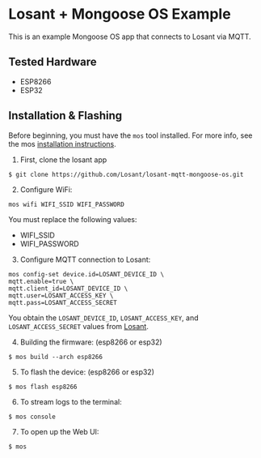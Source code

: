 # Losant + Mongoose OS Example

This is an example Mongoose OS app that connects to Losant via MQTT. 

## Tested Hardware
- ESP8266
- ESP32

## Installation & Flashing

Before beginning, you must have the `mos` tool installed. For more info, see the mos [installation instructions](https://mongoose-os.com/docs/quickstart/setup.html). 

1. First, clone the losant app

```
$ git clone https://github.com/Losant/losant-mqtt-mongoose-os.git
```

2. Configure WiFi:
```
mos wifi WIFI_SSID WIFI_PASSWORD 
```
You must replace the following values:
- WIFI_SSID
- WIFI_PASSWORD

3. Configure MQTT connection to Losant:
```
mos config-set device.id=LOSANT_DEVICE_ID \
mqtt.enable=true \
mqtt.client_id=LOSANT_DEVICE_ID \
mqtt.user=LOSANT_ACCESS_KEY \
mqtt.pass=LOSANT_ACCESS_SECRET
```  

You obtain the `LOSANT_DEVICE_ID`, `LOSANT_ACCESS_KEY`, and `LOSANT_ACCESS_SECRET` values from [Losant](www.losant.com). 

4. Building the firmware: (esp8266 or esp32)

```
$ mos build --arch esp8266 
```

5. To flash the device: (esp8266 or esp32)

```
$ mos flash esp8266 
```

6. To stream logs to the terminal: 

```
$ mos console
```

7. To open up the Web UI:

```
$ mos
```